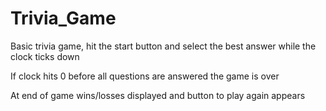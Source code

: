 # Trivia_Game
Basic trivia game, hit the start button and select the best answer while the clock ticks down

If clock hits 0 before all questions are answered the game is over

At end of game wins/losses displayed and button to play again appears
